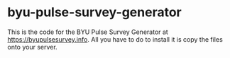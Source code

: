 # byu-pulse-survey-generator

This is the code for the BYU Pulse Survey Generator at https://byupulsesurvey.info. All you have to do to install it is copy the files onto your server.

